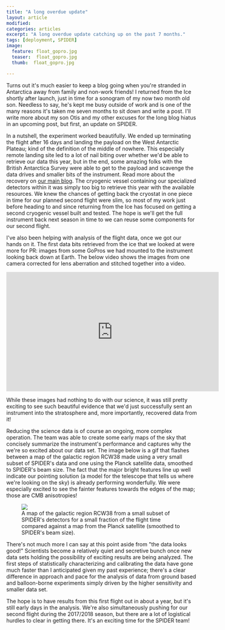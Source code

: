 ```yaml
---
title: "A long overdue update"
layout: article
modified:
categories: articles
excerpt: "A long overdue update catching up on the past 7 months."
tags: [deployment, SPIDER]
image:
  feature: float_gopro.jpg
  teaser:  float_gopro.jpg
  thumb:  float_gopro.jpg

---
```


Turns out it's much easier to keep a blog going when you're stranded in Antarctica away from family and non-work friends! I returned from the Ice shortly after launch, just in time for a sonogram of my now two month old son. Needless to say, he's kept me busy outside of work and is one of the many reasons it's taken me seven months to sit down and write a post. I'll write more about my son Otis and my other excuses for the long blog hiatus in an upcoming post, but first, an update on SPIDER.

In a nutshell, the experiment worked beautifully. We ended up terminating the flight after 16 days and landing the payload on the West Antarctic Plateau; kind of the definition of the middle of nowhere. This especially remote landing site led to a lot of nail biting over whether we'd be able to retrieve our data this year, but in the end, some amazing folks with the British Antarctica Survey were able to get to the payload and scavenge the data drives and smaller bits of the instrument. Read more about the recovery on [our main blog](http://spider.princeton.edu/). The cryogenic vessel containing our specialized detectors within it was simply too big to retrieve this year with the available resources. We knew the chances of getting back the cryostat in one piece in time for our planned second flight were slim, so most of my work just before heading to and since returning from the Ice has focused on getting a second cryogenic vessel built and tested. The hope is we'll get the full instrument back next season in time to we can reuse some components for our second flight.

I've also been helping with analysis of the flight data, once we got our hands on it. The first data bits retrieved from the ice that we looked at were more for PR: images from some GoPros we had mounted to the instrument looking back down at Earth. The below video shows the images from one camera corrected for lens aberration and stitched together into a video.

<iframe width="560" height="315" src="https://www.youtube.com/embed/0OLufr9wLgM" frameborder="0" allowfullscreen></iframe>

While these images had nothing to do with our science, it was still pretty exciting to see such beautiful evidence that we'd just successfully sent an instrument into the stratosphere and, more importantly, recovered data from it!

Reducing the science data is of course an ongoing, more complex operation. The team was able to create some early maps of the sky that concisely summarize the instrument's performance and captures why the we're so excited about our data set. The image below is a gif that flashes between a map of the galactic region RCW38 made using a very small subset of SPIDER's data and one using the Planck satellite data, smoothed to SPIDER's beam size. The fact that the major bright features line up well indicate our pointing solution (a model for the telescope that tells us where we're looking on the sky) is already performing wonderfully. We were especially excited to see the fainter features towards the edges of the map; those are CMB anisotropies!

<figure>
        <a href="{{ site.url }}/images/X1_obs1.gif"><img src="{{ site.url }}/images/X1_obs1.gif"></a>
        <figcaption>A map of the galactic region RCW38 from a small subset of SPIDER's detectors for a small fraction of the flight time compared against a map from the Planck satellite (smoothed to SPIDER's beam size).  </figcaption>
</figure>

There's not much more I can say at this point aside from "the data looks good!" Scientists become a relatively quiet and secretive bunch once new data sets holding the possibility of exciting results are being analyzed. The first steps of statistically characterizing and calibrating the data have gone much faster than I anticipated given my past experience; there's a clear difference in approach and pace for the analysis of data from ground based and balloon-borne experiments simply driven by the higher sensitivity and smaller data set.

The hope is to have results from this first flight out in about a year, but it's still early days in the analysis. We're also simultaneously pushing for our second flight during the 2017/2018 season, but there are a lot of logistical hurdles to clear in getting there. It's an exciting time for the SPIDER team!
